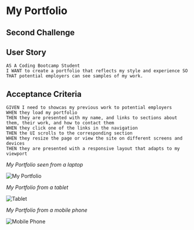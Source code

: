# My Portfolio

## Second Challenge

## User Story

```
AS A Coding Bootcamp Student
I WANT to create a portfolio that reflects my style and experience SO THAT potential employers can see samples of my work.
```

## Acceptance Criteria

```
GIVEN I need to showcas my previous work to potential employers
WHEN they load my portfolio
THEN they are presented with my name, and links to sections about them, their work, and how to contact them
WHEN they click one of the links in the navigation
THEN the UI scrolls to the corresponding section
WHEN they resize the page or view the site on different screens and devices
THEN they are presented with a responsive layout that adapts to my viewport
```


*My Portfolio seen from a laptop*

![My Portfolio](https://file%2B.vscode-resource.vscode-cdn.net/Users/ivanapina/Desktop/Challenge02/Assets/images/My-portfolio-full-size.png?version%3D1683773894633)

*My Portfolio from a tablet*

![Tablet](https://file%2B.vscode-resource.vscode-cdn.net/Users/ivanapina/Desktop/Challenge02/Assets/images/My-portfolio-tablet.html.png?version%3D1683773665698)

*My Portfolio from a mobile phone*

![Mobile Phone](https://file%2B.vscode-resource.vscode-cdn.net/Users/ivanapina/Desktop/Challenge02/Assets/images/My-portfolio-mobile.html.png?version%3D1683773805611)